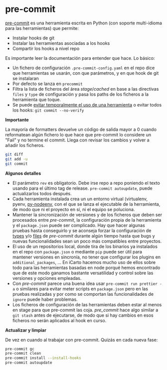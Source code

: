 # pre-commit

[pre-commit](https://pre-commit.com/) es una herramienta escrita en Python (con soporte multi-idioma para las herramientas) que permite:

-   Instalar hooks de git
-   Instalar las herramientas asociadas a los hooks
-   Compartir los hooks a nivel repo

Es importante leer la documentación para entender que hace. Lo básico:

-   Un fichero de configuración `.pre-commit-config.yaml` en el repo dice que herramientas se usarán, con que parámetros, y en que hook de git se instalaran
-   Por defecto se lanza en `precommit`
-   Filtra la lista de ficheros del área _stage_/_cached_ en base a las directivas `files` y `type` de configuración y pasa los paths de los ficheros a la herramienta que toque.
-   Se puede [evitar temporalmente el uso de una herramienta](https://pre-commit.com/#temporarily-disabling-hooks) o evitar todos los hooks: `git commit --no-verify`

**Importante**

La mayoría de formatters devuelve un código de salida mayor a 0 cuando reformatean algún fichero lo que hace que pre-commit lo considere un "Fail" y no termine el commit. Llega con revisar los cambios y volver a añadir los ficheros.

```bash
git diff
git add -u
git commit
```

**Algunos detalles**

-   El parámetro `rev` es obligatorio. Debe irse repo a repo poniendo el texto usando para el último tag de release. `pre-commit autoupdate`, puede actualizarlos todos después.
-   Cada herramienta instalada crea un un entorno virtual (virtualenv, pyenv, [py-nodeenv](https://github.com/ekalinin/nodeenv), con el que se lanza el ejecutable de la herramienta, de modo que ni el proyecto en sí, ni el equipo se poluciona.
-   Mantener la sincronización de versiones y de los ficheros que deben ser procesados entre _pre-commit_, la configuración propia de la herramienta y el `package.json` puede ser complicado. Hay que hacer algunas pruebas hasta conseguirlo y se aconseja forzar la configuración de [types](https://pre-commit.com/#filtering-files-with-types) y/o [files]() de _pre-commit_ durante algún tiempo hasta que bugs y nuevas funcionalidades sean un poco más compatibles entre proyectos.
-   El uso de un repositorios local, donde tira de los binarios ya instalados en el repo con `package.json` o mediante `pip` puede ser útil para mantener versiones en sincronía, no tener que configurar los plugins en `additional_packages`, ... En iCarto hacemos mucho uso de ellos sobre todo para las herramientas basadas en node porqué hemos encontrado que de este modo ganamos bastante versatilidad y control sobre las versiones y opciones empleadas.
-   Con _pre-commit_ parece una buena idea usar `pre-commit run prettier -a` o similares para evitar meter scripts en `package.json` pero en las pruebas realizadas y por como se comportan las funcionalidades de `ignore` puede haber problemas.
-   Los ficheros de configuración de las herramientas deben estar al menos en stage para que pre-commit las coja. _pre_commit_ hace algo similar a `git stash` antes de ejecutarse, de modo que si hay cambios en esos ficheros no serán aplicados al hook en curso.

**Actualizar y limpiar**

De vez en cuando al trabajar con pre-commit. Quizás en cada nueva fase:

```bash
pre-commit gc
pre-commit clean
pre-commit install --install-hooks
pre-commit autoupdate
```
